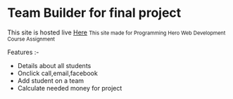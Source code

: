 <h1>Team Builder for final project</h1>

This site is hosted live <a href='https://team-builder-suny.netlify.app'> Here</a>
<small>This site made for Programming Hero Web Development Course Assignment</small>

Features :-
<ul>
<li>Details about all students</li>
<li>Onclick call,email,facebook</li>
<li>Add student on a team</li>
<li>Calculate needed money for project</li>
</ul>
